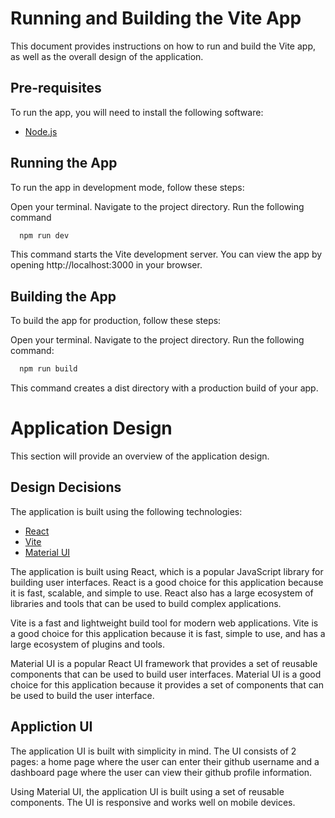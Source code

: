 # Running and Building the Vite App

This document provides instructions on how to run and build the Vite app, as well as the overall design of the application.

## Pre-requisites

To run the app, you will need to install the following software:

- [Node.js](https://nodejs.org/en/)

## Running the App

To run the app in development mode, follow these steps:

Open your terminal.
Navigate to the project directory.
Run the following command

```bash
  npm run dev
```

This command starts the Vite development server. You can view the app by opening http://localhost:3000 in your browser.

## Building the App
To build the app for production, follow these steps:

Open your terminal.
Navigate to the project directory.
Run the following command:
  
```bash
  npm run build
```

This command creates a dist directory with a production build of your app.

# Application Design

This section will provide an overview of the application design.

## Design Decisions

The application is built using the following technologies:

- [React](https://reactjs.org/)
- [Vite](https://vitejs.dev/)
- [Material UI](https://material-ui.com/)

The application is built using React, which is a popular JavaScript library for building user interfaces. React is a good choice for this application because it is fast, scalable, and simple to use. React also has a large ecosystem of libraries and tools that can be used to build complex applications.

Vite is a fast and lightweight build tool for modern web applications. Vite is a good choice for this application because it is fast, simple to use, and has a large ecosystem of plugins and tools.

Material UI is a popular React UI framework that provides a set of reusable components that can be used to build user interfaces. Material UI is a good choice for this application because it provides a set of components that can be used to build the user interface.

## Appliction UI

The application UI is built with simplicity in mind. The UI consists of 2 pages: a home page where the user can enter their github username and a dashboard page where the user can view their github profile information.

Using Material UI, the application UI is built using a set of reusable components. The UI is responsive and works well on mobile devices. 